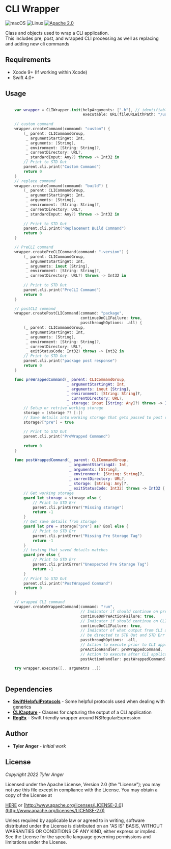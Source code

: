 # CLI Wrapper

![macOS](https://img.shields.io/badge/os-macOS-green.svg?style=flat)
![Linux](https://img.shields.io/badge/os-linux-green.svg?style=flat)
[![Apache 2.0](https://img.shields.io/badge/License-Apache%202.0-blue.svg?style=flat)](LICENSE.md)

Class and objects used to wrap a CLI application.  
This includes pre, post, and wrapped CLI processing as well as replacing and adding new cli commands

## Requirements

* Xcode 9+ (If working within Xcode)
* Swift 4.0+

## Usage

```swift

    var wrapper = CLIWrapper.init(helpArguments: ["-h"], // identifiable help arguments
                                  executable: URL(fileURLWithPath: "/usr/bin/swift")) // path to CLI application
                                       
    // custom command
    wrapper.createCommand(command: "custom") {
        (_ parent: CLICommandGroup,
         _ argumentStartingAt: Int,
         _ arguments: [String],
         _ environment: [String: String]?,
         _ currentDirectory: URL?,
         _ standardInput: Any?) throws -> Int32 in
        // Print to STD Out
        parent.cli.print("Custom Command")
        return 0
    }
    // replace command
    wrapper.createCommand(command: "build") {
        (_ parent: CLICommandGroup,
         _ argumentStartingAt: Int,
         _ arguments: [String],
         _ environment: [String: String]?,
         _ currentDirectory: URL?,
         _ standardInput: Any?) throws -> Int32 in
        
        // Print to STD Out
        parent.cli.print("Replacement Build Command")
        return 0
    }

    // PreCLI command
    wrapper.createPreCLICommand(command: "-version") {
        (_ parent: CLICommandGroup,
         _ argumentStartingAt: Int,
         _ arguments: inout [String],
         _ environment: [String: String]?,
         _ currentDirectory: URL?) throws -> Int32 in
        
        // Print to STD Out
        parent.cli.print("PreCLI Command")
        return 0
    }

    // postCLI command
    wrapper.createPostCLICommand(command: "package",
                                 continueOnCLIFailure: true,
                                 passthroughOptions: .all) {
        (_ parent: CLICommandGroup,
         _ argumentStartingAt: Int,
         _ arguments: [String],
         _ environment: [String: String]?,
         _ currentDirectory: URL?,
         _ exitStatusCode: Int32) throws -> Int32 in
        // Print to STD Out
        parent.cli.print("package post response")
        return 0
    }

    func preWrappedCommand(_ parent: CLICommandGroup,
                           _ argumentStartingAt: Int,
                           _ arguments: inout [String],
                           _ environment: [String: String]?,
                           _ currentDirectory: URL?,
                           _ storage: inout [String: Any]?) throws -> Int32 {
        // Setup or retrive working storage
        storage = (storage ?? [:])
        // Save details into working storage that gets passed to post cli action
        storage?["pre"] = true
        
        // Print to STD Out
        parent.cli.print("PreWrapped Command")
        
        return 0
    }

    func postWrappedCommand(_ parent: CLICommandGroup,
                            _ argumentStartingAt: Int,
                            _ arguments: [String],
                            _ environment: [String: String]?,
                            _ currentDirectory: URL?,
                            _ storage: [String: Any]?,
                            _ exitStatusCode: Int32) throws -> Int32 {
        // Get working storage
        guard let storage = storage else {
            // Print to STD Err
            parent.cli.printError("Missing storage")
            return -1
        }
        // Get save details from storage
        guard let pre = storage["pre"] as? Bool else {
            // Print to STD Err
            parent.cli.printError("Missing Pre Storage Tag")
            return -1
        }
        // testing that saved details matches
        guard pre else {
            // Print to STD Err
            parent.cli.printError("Unexpected Pre Storage Tag")
            return -1
        }
        // Print to STD Out
        parent.cli.print("PostWrapped Command")
        return 0
    }

    // wrapped CLI command
    wrapper.createWrappedCommand(command: "run",
                                 // Indicator if should continue on pre-action failure
                                 continueOnPreActionFailure: true, 
                                 // Indicator if should continue on CLI failure
                                 continueOnCLIFailure: true,
                                 // Indicator of what output from CLI application should
                                 // be directed to STD Out and STD Err
                                 passthroughOptions: .all,
                                 // Action to execute prior to CLI application
                                 preActionHandler: preWrappedCommand,
                                 // Action to execute after CLI application
                                 postActionHandler: postWrappedCommand)
                                 
    try wrapper.execute([.. argumetns ..])
                                       
```

## Dependencies

* **[SwiftHelpfulProtocols](https://github.com/TheAngryDarling/SwiftHelpfulProtocols.git)** - Some helpful protocols used when dealing with generics
* **[CLICapture](https://github.com/TheAngryDarling/SwiftCLICapture.git)** - Classes for capturing the output of a CLI application
* **[RegEx](https://github.com/TheAngryDarling/SwiftRegEx.git)** - Swift friendly wrapper around NSRegularExpression

## Author

* **Tyler Anger** - *Initial work* 

## License

*Copyright 2022 Tyler Anger*

Licensed under the Apache License, Version 2.0 (the "License");
you may not use this file except in compliance with the License.
You may obtain a copy of the License at

[HERE](LICENSE.md) or [http://www.apache.org/licenses/LICENSE-2.0](http://www.apache.org/licenses/LICENSE-2.0)

Unless required by applicable law or agreed to in writing, software
distributed under the License is distributed on an "AS IS" BASIS,
WITHOUT WARRANTIES OR CONDITIONS OF ANY KIND, either express or implied.
See the License for the specific language governing permissions and
limitations under the License.
